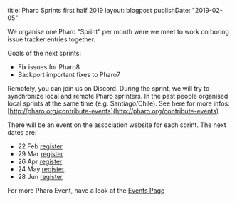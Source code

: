 title: Pharo Sprints first half 2019
layout: blogpost
publishDate: "2019-02-05"

We organise one Pharo “Sprint” per month were we meet to work on boring issue tracker entries together.

Goals of the next sprints:

- Fix issues for Pharo8
- Backport important fixes to Pharo7


Remotely, you can join us on Discord. During the sprint, we will try to synchronize local and remote Pharo sprinters. In the past people organised local sprints at the same time \(e.g. Santiago/Chile\).
See here for more infos: [http://pharo.org/contribute-events](http://pharo.org/contribute-events)

There will be an event on the association website for each sprint. The next dates are:

- 22 Feb [register](https://association.pharo.org/event-3253818)
- 29 Mar  [register](https://association.pharo.org/event-3253842)
- 26 Apr  [register](https://association.pharo.org/event-3253846)
- 24 May  [register](https://association.pharo.org/event-3253848)
- 28 Jun  [register](https://association.pharo.org/event-3253850)



For more Pharo Event, have a look at the [Events Page](https://association.pharo.org/events)